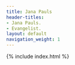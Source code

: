 ```yaml
---
title: Jana Pauls
header-titles:
- Jana Pauls.
- Evangelist.
layout: default
navigation_weight: 1
---
```


{% include index.html %}
